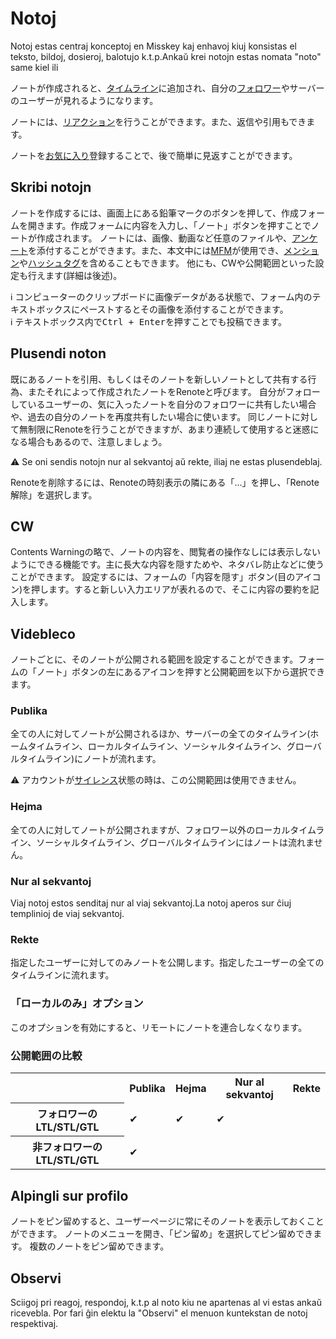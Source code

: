 # Notoj
Notoj estas centraj konceptoj en Misskey kaj enhavoj kiuj konsistas el teksto, bildoj, dosieroj, balotujo k.t.p.Ankaŭ krei notojn estas nomata "noto" same kiel ili

ノートが作成されると、[タイムライン](./timeline)に追加され、自分の[フォロワー](./follow)やサーバーのユーザーが見れるようになります。

ノートには、[リアクション](./reaction)を行うことができます。また、返信や引用もできます。

ノートを[お気に入り](./favorite)登録することで、後で簡単に見返すことができます。

## Skribi notojn
ノートを作成するには、画面上にある鉛筆マークのボタンを押して、作成フォームを開きます。作成フォームに内容を入力し、「ノート」ボタンを押すことでノートが作成されます。 ノートには、画像、動画など任意のファイルや、[アンケート](./poll)を添付することができます。また、本文中には[MFM](./mfm)が使用でき、[メンション](./mention)や[ハッシュタグ](./hashtag)を含めることもできます。 他にも、CWや公開範囲といった設定も行えます(詳細は後述)。
<div class="info">ℹ️ コンピューターのクリップボードに画像データがある状態で、フォーム内のテキストボックスにペーストするとその画像を添付することができます。</div>
<div class="info">ℹ️ テキストボックス内で<kbd class="key">Ctrl + Enter</kbd>を押すことでも投稿できます。</div>

## Plusendi noton
既にあるノートを引用、もしくはそのノートを新しいノートとして共有する行為、またそれによって作成されたノートをRenoteと呼びます。 自分がフォローしているユーザーの、気に入ったノートを自分のフォロワーに共有したい場合や、過去の自分のノートを再度共有したい場合に使います。 同じノートに対して無制限にRenoteを行うことができますが、あまり連続して使用すると迷惑になる場合もあるので、注意しましょう。
<div class="warn">⚠️ Se oni sendis notojn nur al sekvantoj aŭ rekte, iliaj ne estas plusendeblaj.</div>

Renoteを削除するには、Renoteの時刻表示の隣にある「...」を押し、「Renote解除」を選択します。

## CW
Contents Warningの略で、ノートの内容を、閲覧者の操作なしには表示しないようにできる機能です。主に長大な内容を隠すためや、ネタバレ防止などに使うことができます。 設定するには、フォームの「内容を隠す」ボタン(目のアイコン)を押します。すると新しい入力エリアが表れるので、そこに内容の要約を記入します。

## Videbleco
ノートごとに、そのノートが公開される範囲を設定することができます。フォームの「ノート」ボタンの左にあるアイコンを押すと公開範囲を以下から選択できます。

### Publika
全ての人に対してノートが公開されるほか、サーバーの全てのタイムライン(ホームタイムライン、ローカルタイムライン、ソーシャルタイムライン、グローバルタイムライン)にノートが流れます。
<div class="warn">⚠️ アカウントが<a href="./silence">サイレンス</a>状態の時は、この公開範囲は使用できません。</div>

### Hejma
全ての人に対してノートが公開されますが、フォロワー以外のローカルタイムライン、ソーシャルタイムライン、グローバルタイムラインにはノートは流れません。

### Nur al sekvantoj
Viaj notoj estos senditaj nur al viaj sekvantoj.La notoj aperos sur ĉiuj templinioj de viaj sekvantoj.

### Rekte
指定したユーザーに対してのみノートを公開します。指定したユーザーの全てのタイムラインに流れます。

### 「ローカルのみ」オプション
このオプションを有効にすると、リモートにノートを連合しなくなります。

### 公開範囲の比較
<table>
    <tr><th></th><th>Publika</th><th>Hejma</th><th>Nur al sekvantoj</th><th>Rekte</th></tr>
    <tr><th>フォロワーのLTL/STL/GTL</th><td>✔</td><td>✔</td><td>✔</td><td></td></tr>
    <tr><th>非フォロワーのLTL/STL/GTL</th><td>✔</td><td></td><td></td><td></td></tr>
</table>

## Alpingli sur profilo
ノートをピン留めすると、ユーザーページに常にそのノートを表示しておくことができます。 ノートのメニューを開き、「ピン留め」を選択してピン留めできます。 複数のノートをピン留めできます。

## Observi
Sciigoj pri reagoj, respondoj, k.t.p al noto kiu ne apartenas al vi estas ankaŭ ricevebla. Por fari ĝin elektu la "Observi" el menuon kuntekstan de notoj respektivaj.
